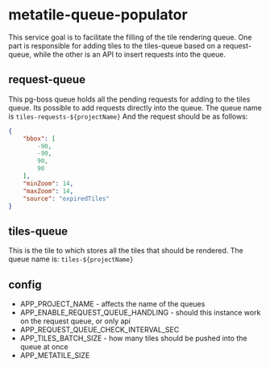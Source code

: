 # metatile-queue-populator
This service goal is to facilitate the filling of the tile rendering queue.
One part is responsible for adding tiles to the tiles-queue based on a request-queue, while the other is an API to insert requests into the queue.

## request-queue
This pg-boss queue holds all the pending requests for adding to the tiles queue.
Its possible to add requests directly into the queue.
The queue name is `tiles-requests-${projectName}`
And the request should be as follows:
```json
{
    "bbox": [
        -90,
        -90,
        90,
        90
    ],
    "minZoom": 14,
    "maxZoom": 14,
    "source": "expiredTiles"
}
```

## tiles-queue
This is the tile to which stores all the tiles that should be rendered.
The queue name is: `tiles-${projectName}`

## config
- APP_PROJECT_NAME - affects the name of the queues
- APP_ENABLE_REQUEST_QUEUE_HANDLING - should this instance work on the request queue, or only api
- APP_REQUEST_QUEUE_CHECK_INTERVAL_SEC
- APP_TILES_BATCH_SIZE - how many tiles should be pushed into the queue at once
- APP_METATILE_SIZE